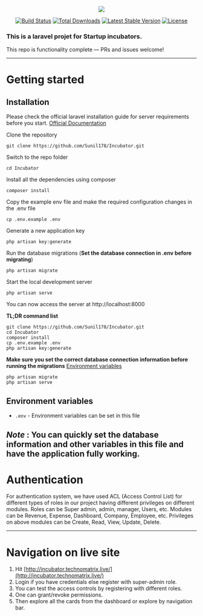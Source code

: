 <p align="center"><img src="https://laravel.com/assets/img/components/logo-laravel.svg"></p>

<p align="center">
<a href="https://travis-ci.org/laravel/framework"><img src="https://travis-ci.org/laravel/framework.svg" alt="Build Status"></a>
<a href="https://packagist.org/packages/laravel/framework"><img src="https://poser.pugx.org/laravel/framework/d/total.svg" alt="Total Downloads"></a>
<a href="https://packagist.org/packages/laravel/framework"><img src="https://poser.pugx.org/laravel/framework/v/stable.svg" alt="Latest Stable Version"></a>
<a href="https://packagist.org/packages/laravel/framework"><img src="https://poser.pugx.org/laravel/framework/license.svg" alt="License"></a>
</p>


### This is a laravel projet for Startup incubators.

This repo is functionality complete — PRs and issues welcome!

----------

# Getting started

## Installation

Please check the official laravel installation guide for server requirements before you start. [Official Documentation](https://laravel.com/docs/5.4/installation#installation)


Clone the repository

	git clone https://github.com/Sunil178/Incubator.git

Switch to the repo folder

    cd Incubator
Install all the dependencies using composer

    composer install

Copy the example env file and make the required configuration changes in the .env file

    cp .env.example .env

Generate a new application key

    php artisan key:generate

Run the database migrations (**Set the database connection in .env before migrating**)

    php artisan migrate

Start the local development server

    php artisan serve

You can now access the server at http://localhost:8000

**TL;DR command list**

    git clone https://github.com/Sunil178/Incubator.git
    cd Incubator
    composer install
    cp .env.example .env
    php artisan key:generate
    
**Make sure you set the correct database connection information before running the migrations** [Environment variables](#environment-variables)

    php artisan migrate
    php artisan serve

## Environment variables

- `.env` - Environment variables can be set in this file

***Note*** : You can quickly set the database information and other variables in this file and have the application fully working.
----------
 
# Authentication
 
For authentication system, we have used ACL (Access Control List) for different types of roles in our project having different privileges on different modules.
Roles can be Super admin, admin, manager, Users, etc.
Modules can be Revenue, Expense, Dashboard, Company, Employee, etc.
Privileges on above modules can be Create, Read, View, Update, Delete.

----

# Navigation on live site
1. Hit [http://incubator.technomatrix.live/](http://incubator.technomatrix.live/)
2. Login if you have credentials else register with super-admin role.
3. You can test the access controls by registering with different roles.
4. One can grant/revoke permissions.
5. Then explore all the cards from the dashboard or explore by navigation bar.